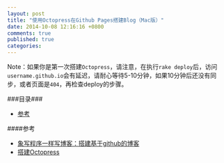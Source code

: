 ```yaml
---
layout: post
title: "使用Octopress在Github Pages搭建Blog（Mac版）"
date: 2014-10-08 12:16:16 +0800
comments: true
published: true
categories: 
---
```

Note：如果你是第一次搭建`Octopress`，请注意，在执行`rake deploy`后，访问`username.github.io`会有延迟，请耐心等待5-10分钟，如果10分钟后还没有同步，或者页面是`404`，再检查deploy的步骤。


###目录###
* [参考](#1)


####<a id="1"></a>参考
* [象写程序一样写博客：搭建基于github的博客](http://blog.devtang.com/blog/2012/02/10/setup-blog-based-on-github/)
* [搭建Octopress](http://stormzhang.github.io/other/2012/11/21/use-octopress-to-write-blog/)

